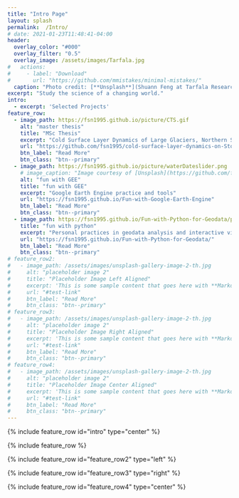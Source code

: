 ```yaml
---
title: "Intro Page"
layout: splash
permalink:  /Intro/
# date: 2021-01-23T11:48:41-04:00
header:
  overlay_color: "#000"
  overlay_filter: "0.5"
  overlay_image: /assets/images/Tarfala.jpg
#   actions:
#     - label: "Download"
#       url: "https://github.com/mmistakes/minimal-mistakes/"
  caption: "Photo credit: [**Unsplash**](Shuann Feng at Tarfala Research Station)"
excerpt: "Study the science of a changing world."
intro: 
  - excerpt: 'Selected Projects'
feature_row:
  - image_path: https://fsn1995.github.io/picture/CTS.gif
    alt: "master thesis"
    title: "MSc Thesis"
    excerpt: "Cold Surface Layer Dynamics of Large Glaciers, Northern Sweden 2009-2019"
    url: "https://github.com/fsn1995/cold-surface-layer-dynamics-on-Storglaciaren"
    btn_label: "Read More"
    btn_class: "btn--primary"
  - image_path: https://fsn1995.github.io/picture/waterDateslider.png
    # image_caption: "Image courtesy of [Unsplash](https://github.com/fsn1995/cold-surface-layer-dynamics-on-Storglaciaren)"
    alt: "fun with GEE"
    title: "fun with GEE"
    excerpt: "Google Earth Engine practice and tools"
    url: "https://fsn1995.github.io/Fun-with-Google-Earth-Engine"
    btn_label: "Read More"
    btn_class: "btn--primary"
  - image_path: https://fsn1995.github.io/Fun-with-Python-for-Geodata/pic/airportconnection.png
    title: "fun with python"
    excerpt: "Personal practices in geodata analysis and interactive visualization with python."
    url: "https://fsn1995.github.io/Fun-with-Python-for-Geodata/"
    btn_label: "Read More"
    btn_class: "btn--primary"
# feature_row2:
#   - image_path: /assets/images/unsplash-gallery-image-2-th.jpg
#     alt: "placeholder image 2"
#     title: "Placeholder Image Left Aligned"
#     excerpt: 'This is some sample content that goes here with **Markdown** formatting. Left aligned with `type="left"`'
#     url: "#test-link"
#     btn_label: "Read More"
#     btn_class: "btn--primary"
# feature_row3:
#   - image_path: /assets/images/unsplash-gallery-image-2-th.jpg
#     alt: "placeholder image 2"
#     title: "Placeholder Image Right Aligned"
#     excerpt: 'This is some sample content that goes here with **Markdown** formatting. Right aligned with `type="right"`'
#     url: "#test-link"
#     btn_label: "Read More"
#     btn_class: "btn--primary"
# feature_row4:
#   - image_path: /assets/images/unsplash-gallery-image-2-th.jpg
#     alt: "placeholder image 2"
#     title: "Placeholder Image Center Aligned"
#     excerpt: 'This is some sample content that goes here with **Markdown** formatting. Centered with `type="center"`'
#     url: "#test-link"
#     btn_label: "Read More"
#     btn_class: "btn--primary"
---
```


{% include feature_row id="intro" type="center" %}

{% include feature_row %}

{% include feature_row id="feature_row2" type="left" %}

{% include feature_row id="feature_row3" type="right" %}

{% include feature_row id="feature_row4" type="center" %}